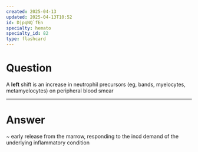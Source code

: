 ```yaml
---
created: 2025-04-13
updated: 2025-04-13T10:52
id: D|pqNQ`fEn
specialty: hemato
specialty_id: 82
type: flashcard
---
```


# Question
A **left** shift is an increase in neutrophil precursors (eg, bands, myelocytes, metamyelocytes) on peripheral blood smear

---

# Answer
~ early release from the marrow, responding to the incd demand of the underlying inflammatory condition